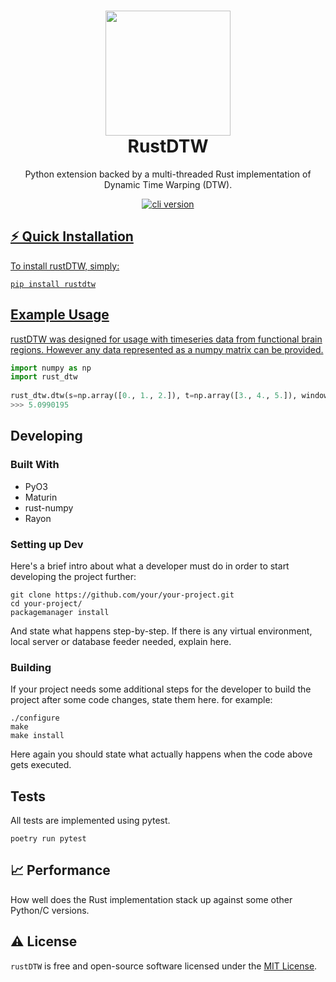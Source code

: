 <h1 align="center">
  <img src="https://miro.medium.com/max/907/1*Bzubc5uGFXd_-Sj7W_QFjg.png" width="200px"/><br/>
  RustDTW
</h1>
<p align="center">Python extension backed by a multi-threaded Rust implementation of Dynamic Time Warping (DTW).</p>

<p align="center"><a href="https://github.com" target="_blank"><img src="https://img.shields.io/badge/version-v0.1.2-green?style=for-the-badge&logo=none" alt="cli version" />
</p>

## ⚡️ Quick Installation

To install rustDTW, simply:

```shell
pip install rustdtw
```

## Example Usage
  
rustDTW was designed for usage with timeseries data from functional brain regions. However any data represented as a numpy matrix can be provided.
```python
import numpy as np
import rust_dtw
  
rust_dtw.dtw(s=np.array([0., 1., 2.]), t=np.array([3., 4., 5.]), window=50, distance_mode="euclidean")
>>> 5.0990195
```
  
## Developing

### Built With
- PyO3
- Maturin
- rust-numpy
- Rayon


### Setting up Dev

Here's a brief intro about what a developer must do in order to start developing
the project further:

```shell
git clone https://github.com/your/your-project.git
cd your-project/
packagemanager install
```

And state what happens step-by-step. If there is any virtual environment, local server or database feeder needed, explain here.

### Building

If your project needs some additional steps for the developer to build the
project after some code changes, state them here. for example:

```shell
./configure
make
make install
```

Here again you should state what actually happens when the code above gets
executed.

## Tests

All tests are implemented using pytest.
```shell
poetry run pytest
```

## 📈 Performance
How well does the Rust implementation stack up against some other Python/C versions.

## ⚠️ License

`rustDTW` is free and open-source software licensed under the [MIT License](https://github.com/FLE33TW00D/rustDTW/blob/master/LICENSE).

